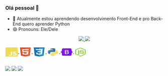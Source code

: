 ### Olá pessoal 👋

- 🌱 Atualmente estou aprendendo desenvolvimento Front-End e pro Back-End quero aprender Python
- 😄 Pronouns: Ele/Dele

<div align="center">
  <a href="https://github.com/MartinLooterKing">
  <img height="160em" src="https://github-readme-stats.vercel.app/api?username=MartinLooterKing&show_icons=true&theme=dark&include_all_commits=true&count_private=true"/>
  <img height="160em" src="https://github-readme-stats.vercel.app/api/top-langs/?username=MartinLooterKing&layout=compact&langs_count=7&theme=dark"/>
</div>
  
<div style="display: inline_block"><br>
  <img align="center" alt="Nicollas-Js" height="30" width="40" src="https://raw.githubusercontent.com/devicons/devicon/master/icons/javascript/javascript-plain.svg">
  <img align="center" alt="Nicollas-HTML" height="30" width="40" src="https://raw.githubusercontent.com/devicons/devicon/master/icons/html5/html5-original.svg">
  <img align="center" alt="Nicollas-CSS" height="30" width="40" src="https://raw.githubusercontent.com/devicons/devicon/master/icons/css3/css3-original.svg">
  <img align="center" alt="Nicollas-Python" height="30" width="40" src="https://raw.githubusercontent.com/devicons/devicon/master/icons/python/python-original.svg">
  <img align="center" alt="Nicollas-Bootstrap" height="30" width="40" src="https://raw.githubusercontent.com/devicons/devicon/master/icons/bootstrap/bootstrap-original.svg">
  <img align="center" alt="Nicollas-NodeJs" height="30" width="40" src="https://raw.githubusercontent.com/devicons/devicon/master/icons/nodejs/nodejs-original.svg">
  </div>
  
  ##
  
  <div> 
  <a href="https://www.linkedin.com/in/nicollas-albert-4b9245191/" target="_blank"><img src="https://img.shields.io/badge/-LinkedIn-%230077B5?style=for-the-badge&logo=linkedin&logoColor=white" target="_blank"></a>
  <a href = "mailto:nicollasalbert98@gmail.com"><img src="https://img.shields.io/badge/-Gmail-%23333?style=for-the-badge&logo=gmail&logoColor=white" target="_blank"></a>
  <a href="https://instagram.com/nicollasalbert" target="_blank"><img src="https://img.shields.io/badge/-Instagram-%23E4405F?style=for-the-badge&logo=instagram&logoColor=white" target="_blank"></a>
 <!--	<a href="" target="_blank"><img src="https://img.shields.io/badge/Twitch-9146FF?style=for-the-badge&logo=twitch&logoColor=white" target="_blank"></a> --> 
</div>
